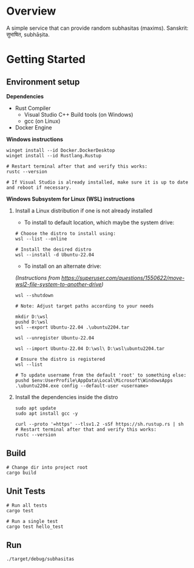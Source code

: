 # Overview

A simple service that can provide random subhasitas (maxims). Sanskrit: सुभाषित, subhāṣita.

# Getting Started

## Environment setup

**Dependencies**

- Rust Compiler
    - Visual Studio C++ Build tools (on Windows)
    - gcc (on Linux)
- Docker Engine

**Windows instructions**

```
winget install --id Docker.DockerDesktop
winget install --id Rustlang.Rustup

# Restart terminal after that and verify this works:
rustc --version

# If Visual Studio is already installed, make sure it is up to date and reboot if necessary.
```

**Windows Subsystem for Linux (WSL) instructions**

1. Install a Linux distribution if one is not already installed
    - To install to default location, which maybe the system drive:
    ```
    # Choose the distro to install using:
    wsl --list --online

    # Install the desired distro
    wsl --install -d Ubuntu-22.04
    ```

    - To install on an alternate drive:

    _(Instructions from https://superuser.com/questions/1550622/move-wsl2-file-system-to-another-drive)_

    ```
    wsl --shutdown

    # Note: Adjust target paths according to your needs

    mkdir D:\wsl
    pushd D:\wsl
    wsl --export Ubuntu-22.04 .\ubuntu2204.tar

    wsl --unregister Ubuntu-22.04

    wsl --import Ubuntu-22.04 D:\wsl\ D:\wsl\ubuntu2204.tar

    # Ensure the distro is registered
    wsl --list

    # To update username from the default 'root' to something else:
    pushd $env:UserProfile\AppData\Local\Microsoft\WindowsApps
    .\ubuntu2204.exe config --default-user <username>
    ```

2. Install the dependencies inside the distro
    ```
    sudo apt update
    sudo apt install gcc -y

    curl --proto '=https' --tlsv1.2 -sSf https://sh.rustup.rs | sh
    # Restart terminal after that and verify this works:
    rustc --version
    ```

## Build

```
# Change dir into project root
cargo build
```

## Unit Tests

```
# Run all tests
cargo test

# Run a single test
cargo test hello_test
```

## Run

```
./target/debug/subhasitas
```

